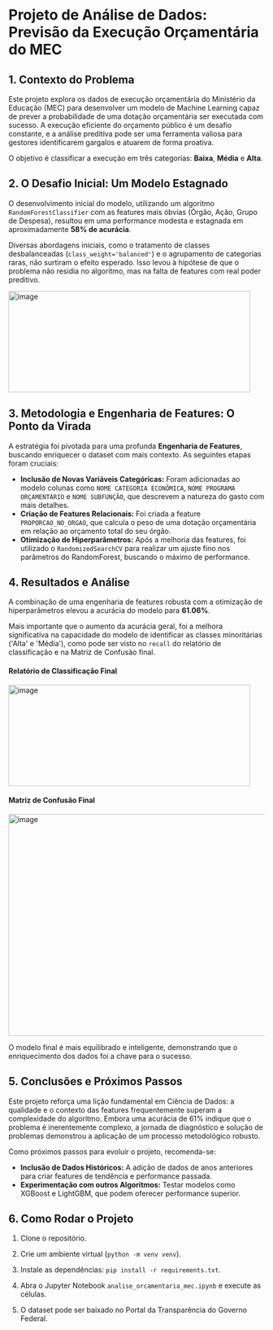 # Projeto de Análise de Dados: Previsão da Execução Orçamentária do MEC

## 1. Contexto do Problema

Este projeto explora os dados de execução orçamentária do Ministério da Educação (MEC) para desenvolver um modelo de Machine Learning capaz de prever a probabilidade de uma dotação orçamentária ser executada com sucesso. A execução eficiente do orçamento público é um desafio constante, e a análise preditiva pode ser uma ferramenta valiosa para gestores identificarem gargalos e atuarem de forma proativa.

O objetivo é classificar a execução em três categorias: **Baixa**, **Média** e **Alta**.

## 2. O Desafio Inicial: Um Modelo Estagnado

O desenvolvimento inicial do modelo, utilizando um algoritmo `RandomForestClassifier` com as features mais óbvias (Órgão, Ação, Grupo de Despesa), resultou em uma performance modesta e estagnada em aproximadamente **58% de acurácia**.

Diversas abordagens iniciais, como o tratamento de classes desbalanceadas (`class_weight='balanced'`) e o agrupamento de categorias raras, não surtiram o efeito esperado. Isso levou à hipótese de que o problema não residia no algoritmo, mas na falta de features com real poder preditivo.

<img width="476" height="199" alt="image" src="https://github.com/user-attachments/assets/c47fc3cc-ddd7-4f5c-bb96-010808612159" />

## 3. Metodologia e Engenharia de Features: O Ponto da Virada

A estratégia foi pivotada para uma profunda **Engenharia de Features**, buscando enriquecer o dataset com mais contexto. As seguintes etapas foram cruciais:

* **Inclusão de Novas Variáveis Categóricas:** Foram adicionadas ao modelo colunas como `NOME CATEGORIA ECONÔMICA`, `NOME PROGRAMA ORÇAMENTÁRIO` e `NOME SUBFUNÇÃO`, que descrevem a natureza do gasto com mais detalhes.
* **Criação de Features Relacionais:** Foi criada a feature `PROPORCAO_NO_ORGAO`, que calcula o peso de uma dotação orçamentária em relação ao orçamento total do seu órgão.
* **Otimização de Hiperparâmetros:** Após a melhoria das features, foi utilizado o `RandomizedSearchCV` para realizar um ajuste fino nos parâmetros do RandomForest, buscando o máximo de performance.

## 4. Resultados e Análise

A combinação de uma engenharia de features robusta com a otimização de hiperparâmetros elevou a acurácia do modelo para **61.06%**.

Mais importante que o aumento da acurácia geral, foi a melhora significativa na capacidade do modelo de identificar as classes minoritárias ('Alta' e 'Média'), como pode ser visto no `recall` do relatório de classificação e na Matriz de Confusão final.

#### Relatório de Classificação Final

<img width="476" height="199" alt="image" src="https://github.com/user-attachments/assets/008312d2-0cb3-44ab-884c-eb4c22a4b89f" />

#### Matriz de Confusão Final

<img width="552" height="436" alt="image" src="https://github.com/user-attachments/assets/99bd5a6e-dbe8-4e81-9d9c-ef6f93d59f22" />

O modelo final é mais equilibrado e inteligente, demonstrando que o enriquecimento dos dados foi a chave para o sucesso.

## 5. Conclusões e Próximos Passos

Este projeto reforça uma lição fundamental em Ciência de Dados: a qualidade e o contexto das features frequentemente superam a complexidade do algoritmo. Embora uma acurácia de 61% indique que o problema é inerentemente complexo, a jornada de diagnóstico e solução de problemas demonstrou a aplicação de um processo metodológico robusto.

Como próximos passos para evoluir o projeto, recomenda-se:
* **Inclusão de Dados Históricos:** A adição de dados de anos anteriores para criar features de tendência e performance passada.
* **Experimentação com outros Algoritmos:** Testar modelos como XGBoost e LightGBM, que podem oferecer performance superior.

## 6. Como Rodar o Projeto

1. Clone o repositório.
2. Crie um ambiente virtual (`python -m venv venv`).
3. Instale as dependências: `pip install -r requirements.txt`.
4. Abra o Jupyter Notebook `analise_orcamentaria_mec.ipynb` e execute as células.

5. O dataset pode ser baixado no Portal da Transparência do Governo Federal.
